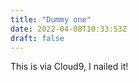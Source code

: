 ```yaml
---
title: "Dummy one"
date: 2022-04-08T10:33:53Z
draft: false
---
```


This is via Cloud9, I nailed it!